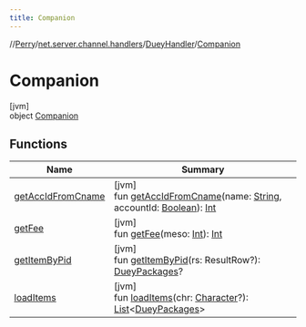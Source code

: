```yaml
---
title: Companion
---
```

//[Perry](../../../../index.html)/[net.server.channel.handlers](../../index.html)/[DueyHandler](../index.html)/[Companion](index.html)



# Companion



[jvm]\
object [Companion](index.html)



## Functions


| Name | Summary |
|---|---|
| [getAccIdFromCname](get-acc-id-from-cname.html) | [jvm]<br>fun [getAccIdFromCname](get-acc-id-from-cname.html)(name: [String](https://kotlinlang.org/api/latest/jvm/stdlib/kotlin/-string/index.html), accountId: [Boolean](https://kotlinlang.org/api/latest/jvm/stdlib/kotlin/-boolean/index.html)): [Int](https://kotlinlang.org/api/latest/jvm/stdlib/kotlin/-int/index.html) |
| [getFee](get-fee.html) | [jvm]<br>fun [getFee](get-fee.html)(meso: [Int](https://kotlinlang.org/api/latest/jvm/stdlib/kotlin/-int/index.html)): [Int](https://kotlinlang.org/api/latest/jvm/stdlib/kotlin/-int/index.html) |
| [getItemByPid](get-item-by-pid.html) | [jvm]<br>fun [getItemByPid](get-item-by-pid.html)(rs: ResultRow?): [DueyPackages](../../../server/-duey-packages/index.html)? |
| [loadItems](load-items.html) | [jvm]<br>fun [loadItems](load-items.html)(chr: [Character](../../../client/-character/index.html)?): [List](https://kotlinlang.org/api/latest/jvm/stdlib/kotlin.collections/-list/index.html)&lt;[DueyPackages](../../../server/-duey-packages/index.html)&gt; |

